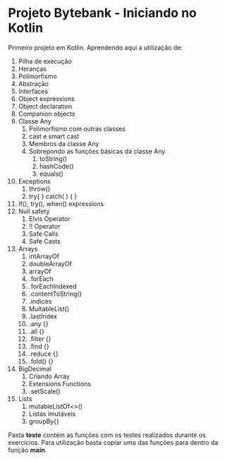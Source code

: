 # Projeto Bytebank - Iniciando no Kotlin

Primeiro projeto em Kotlin. Aprendendo aqui a utilização de:
1. Pilha de execução
2. Heranças
3. Polimorfismo
4. Abstração
5. Interfaces
6. Object expressions
7. Object declaration
8. Companion objects
9. Classe Any
   1. Polimorfismo com outras classes
   2. cast e smart cast
   3. Membros da classe Any
   4. Sobrepondo as funções básicas da classe Any
      1. toString()
      2. hashCode()
      3. equals()
10. Exceptions
    1. throw()
    2. try{ } catch( ) { }
11. If(), try(), when() expressions
12. Null safety
    1. Elvis Operator
    2. !! Operator
    3. Safe Calls
    4. Safe Casts
13. Arrays
    1. intArrayOf
    2. doubleArrayOf
    3. arrayOf
    4. .forEach
    5. .forEachIndexed
    6. .contentToString()
    7. .indices
    8. MultableList()
    9. .lastIndex
    10. .any {}
    11. .all {}
    12. .filter {}
    13. .find {}
    14. .reduce {}
    15. .fold() {}
14. BigDecimal
    1. Criando Array
    2. Extensions Functions
    3. .setScale()
15. Lists
    1. mutableListOf<>()
    2. Listas imutáveis
    3. groupBy{}

Pasta **teste** contém as funções com os testes realizados durante os exercícios. Para utilização basta copiar uma das funções para dentro da função **main**.